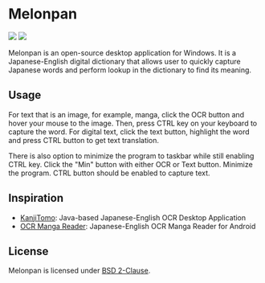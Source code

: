 # Melonpan

[![](https://img.shields.io/github/license/wanhuz/melonpan)](https://github.com/wanhuz/melonpan/blob/master/LICENSE)
[![](https://img.shields.io/github/v/release/wanhuz/melonpan)](https://github.com/wanhuz/melonpan/releases)

Melonpan is an open-source desktop application for Windows. It is a Japanese-English digital dictionary that allows user to quickly capture Japanese words and perform lookup in the dictionary to find its meaning.

## Usage

For text that is an image, for example, manga, click the OCR button and hover your mouse to the image. Then, press CTRL key on your keyboard to capture the word.
For digital text, click the text button, highlight the word and press CTRL button to get text translation.

There is also option to minimize the program to taskbar while still enabling CTRL key. Click the "Min" button with either OCR or Text button. Minimize the program. CTRL button should be enabled to capture text.

## Inspiration

- [KanjiTomo](https://www.kanjitomo.net): Java-based Japanese-English OCR Desktop Application
- [OCR Manga Reader](https://sourceforge.net/projects/ocrmangareaderforandroid/): Japanese-English OCR Manga Reader for Android

## License

Melonpan is licensed under [BSD 2-Clause](https://opensource.org/licenses/BSD-2-Clause).

